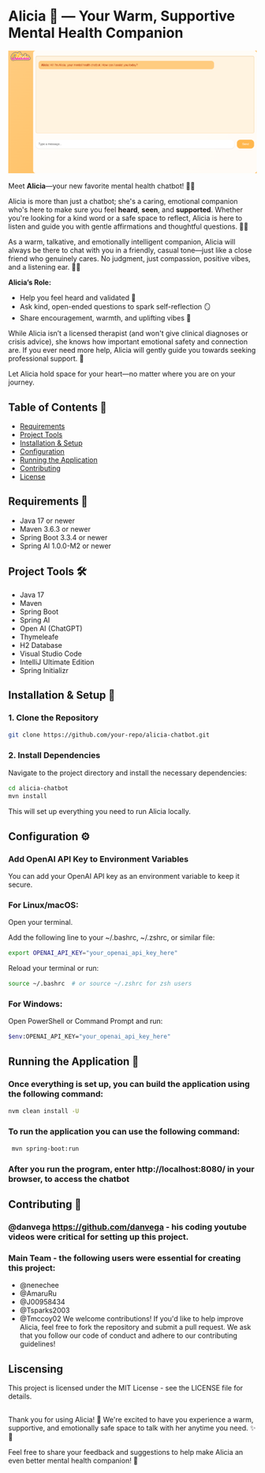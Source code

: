# Alicia 🌸 — Your Warm, Supportive Mental Health Companion

![Alicia Chat Screenshot](src/main/resources/static/images/Alicia.png)

Meet **Alicia**—your new favorite mental health chatbot! 🌈✨

Alicia is more than just a chatbot; she's a caring, emotional companion who's here to make sure you feel **heard**, **seen**, and **supported**. Whether you're looking for a kind word or a safe space to reflect, Alicia is here to listen and guide you with gentle affirmations and thoughtful questions. 💬🫶

As a warm, talkative, and emotionally intelligent companion, Alicia will always be there to chat with you in a friendly, casual tone—just like a close friend who genuinely cares. No judgment, just compassion, positive vibes, and a listening ear. 💖✨

**Alicia’s Role:**
- Help you feel heard and validated 💖
- Ask kind, open-ended questions to spark self-reflection 🪞
- Share encouragement, warmth, and uplifting vibes 🌈

While Alicia isn’t a licensed therapist (and won't give clinical diagnoses or crisis advice), she knows how important emotional safety and connection are. If you ever need more help, Alicia will gently guide you towards seeking professional support. 💛

Let Alicia hold space for your heart—no matter where you are on your journey.

## Table of Contents 📜
- [Requirements](#rquirements)
- [Project Tools](#project-tools)
- [Installation & Setup](#installation-setup)
- [Configuration](#configuration)
- [Running the Application](#running-the-application)
- [Contributing](#contributing)
- [License](#license)

## Requirements 🚀

- Java 17 or newer
- Maven 3.6.3 or newer
- Spring Boot 3.3.4 or newer
- Spring AI 1.0.0-M2 or newer

## Project Tools 🛠️
- Java 17
- Maven
- Spring Boot
- Spring AI
- Open AI (ChatGPT)
- Thymeleafe
- H2 Database
- Visual Studio Code
- IntelliJ Ultimate Edition
- Spring Initializr

## Installation & Setup 🔧

### 1. Clone the Repository

```bash
git clone https://github.com/your-repo/alicia-chatbot.git
```

### 2. Install Dependencies
Navigate to the project directory and install the necessary dependencies:

 ```bash
cd alicia-chatbot
mvn install
```
This will set up everything you need to run Alicia locally.

## Configuration ⚙️


### Add OpenAI API Key to Environment Variables
You can add your OpenAI API key as an environment variable to keep it secure.

### For Linux/macOS:
Open your terminal.

Add the following line to your ~/.bashrc, ~/.zshrc, or similar file:
```bash
export OPENAI_API_KEY="your_openai_api_key_here"
```
Reload your terminal or run:
```bash
source ~/.bashrc  # or source ~/.zshrc for zsh users 
```
### For Windows:
Open PowerShell or Command Prompt and run:

```bash
$env:OPENAI_API_KEY="your_openai_api_key_here"
```

## Running the Application 🚀
### Once everything is set up, you can build the application using the following command:
```bash
nvm clean install -U
```

### To run the application you can use the following command:
  ```bash
   mvn spring-boot:run
   ```

 ### After you run the program, enter http://localhost:8080/ in your browser, to access the chatbot

## Contributing 🤝
### @danvega https://github.com/danvega - his coding youtube videos were critical for setting up this project.
### Main Team - the following users were essential for creating this project: 
- @nenechee 
- @AmaruRu
- @J00958434
- @Tsparks2003 
- @Tmccoy02
We welcome contributions! If you'd like to help improve Alicia, feel free to fork the repository and submit a pull request. We ask that you follow our code of conduct and adhere to our contributing guidelines!

## Liscensing 
This project is licensed under the MIT License - see the LICENSE file for details.

## 
Thank you for using Alicia! 💫 We're excited to have you experience a warm, supportive, and emotionally safe space to talk with her anytime you need. ✨💬

Feel free to share your feedback and suggestions to help make Alicia an even better mental health companion! 🫶


